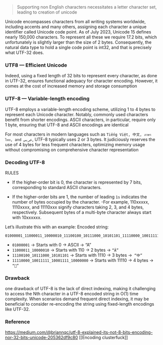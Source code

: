 > Supporting non English characters necessitates a letter character set, leading to creation of unicode

Unicode encompasses characters from all writing systems worldwide, including accents and many others, assigning each character a unique identifier called Unicode code point. As of July 2023, Unicode 15 defines nearly 150,000 characters. To represent all these we require 17.2 bits, which unfortunately is slightly larger than the size of 2 bytes. Consequently, the natural data type to hold a single code point is int32, and that is precisely what UTF-32 does.
### UTF8 — Efficient Unicode

Indeed, using a fixed length of 32 bits to represent every character, as done in UTF-32, ensures functional adequacy for character encoding. However, it comes at the cost of increased memory and storage consumption
### UTF-8 — Variable-length encoding

UTF-8 employs a variable-length encoding scheme, utilizing 1 to 4 bytes to represent each Unicode character. Notably, commonly used characters benefit from shorter encodings. ASCII characters, in particular, require only 1 byte, ensuring that UTF-8 and ASCII encodings are identical

For most characters in modern languages such as `Tiếng Việt, 中文, ภาษาไทย, and عربي`, UTF-8 typically uses 2 or 3 bytes. It judiciously reserves the use of 4 bytes for less frequent characters, optimizing memory usage without compromising on comprehensive character representation

### Decoding UTF-8

RULES
- If the higher-order bit is 0, the character is represented by 7 bits, corresponding to standard ASCII characters.

- If the higher-order bits are 1, the number of leading `1s` indicates the number of bytes occupied by the character.
	-For example, 110xxxxx, 1110xxxx, and 11110xxx signify characters taking 2, 3, and 4 bytes, respectively. Subsequent bytes of a multi-byte character always start with 10xxxxxx.

Let’s illustrate this with an example: Encoded string: 
```
01000001_11000011_10000010_11100100_10111000_10101101_11110000_10011111_10001111_10000000
```

- `01000001` → Starts with 0 → ASCII → “A”
- `11000011_10000010` → Starts with 110 → 2 bytes → `“Â”`
- `11100100_10111000_10101101` → Starts with 1110 → 3 bytes →` “中”`
- `11110000_10011111_10001111_10000000` → Starts with 11110 → 4 bytes → `“🏀”`
### Drawback

one drawback of UTF-8 is the lack of direct indexing, making it challenging to access the Nth character in a UTF-8 encoded string in O(1) time complexity. When scenarios demand frequent direct indexing, it may be beneficial to consider re-encoding the string using fixed-length encodings like UTF-32.

### Reference 

https://medium.com/@briannqc/utf-8-explained-its-not-8-bits-encoding-nor-32-bits-unicode-205362df9c80
[[Encoding clusterfuck]]